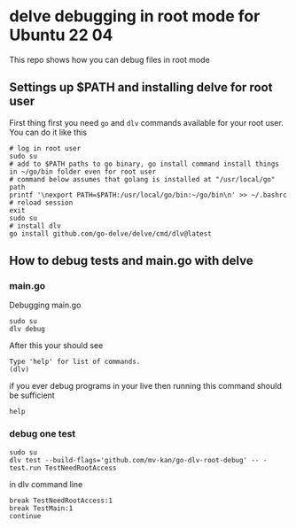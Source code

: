 # delve debugging in root mode for Ubuntu 22 04 

This repo shows how you can debug files in root mode

## Settings up $PATH and installing delve for root user 

First thing first you need `go` and `dlv` commands available for your root user. You can do it like this
```
# log in root user 
sudo su 
# add to $PATH paths to go binary, go install command install things in ~/go/bin folder even for root user
# command below assumes that golang is installed at "/usr/local/go" path
printf '\nexport PATH=$PATH:/usr/local/go/bin:~/go/bin\n' >> ~/.bashrc
# reload session 
exit
sudo su 
# install dlv 
go install github.com/go-delve/delve/cmd/dlv@latest
```

## How to debug tests and main.go with delve 

### main.go

Debugging main.go
```
sudo su 
dlv debug
```

After this your should see 
```
Type 'help' for list of commands.
(dlv) 
```

if you ever debug programs in your live then running this command should be sufficient 
```
help
```

### debug one test

```
sudo su 
dlv test --build-flags='github.com/mv-kan/go-dlv-root-debug' -- -test.run TestNeedRootAccess
```
in dlv command line 
```
break TestNeedRootAccess:1
break TestMain:1
continue
```